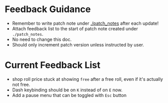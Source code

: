 # Feedback Guidance
- Remember to write patch note under [./patch_notes](./patch_notes/) after each update!
- Attach feedback list to the start of patch note created under `./patch_notes`.
- No need to change this doc. 
- Should only increment patch version unless instructed by user.

# Current Feedback List 
- shop roll price stuck at showing `free` after a free roll, even if it's actually not free.
- Dash keybinding should be on `K` instead of on `E` now.
- Add a pause menu that can be toggled with `Esc` button
